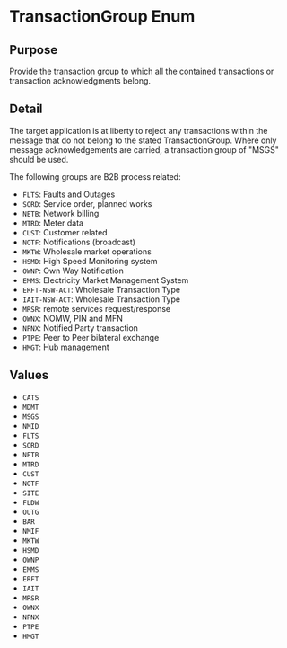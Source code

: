 # TransactionGroup Enum

## Purpose

Provide the transaction group to which all the contained transactions or transaction acknowledgments belong.

## Detail

The target application is at liberty to reject any transactions within the message that do not belong to the stated TransactionGroup. Where only message acknowledgements are carried, a transaction group of "MSGS" should be used.

The following groups are B2B process related:

- `FLTS`: Faults and Outages
- `SORD`: Service order, planned works
- `NETB`: Network billing
- `MTRD`: Meter data
- `CUST`: Customer related
- `NOTF`: Notifications (broadcast)
- `MKTW`: Wholesale market operations
- `HSMD`: High Speed Monitoring system
- `OWNP`: Own Way Notification
- `EMMS`: Electricity Market Management System
- `ERFT-NSW-ACT`: Wholesale Transaction Type
- `IAIT-NSW-ACT`: Wholesale Transaction Type
- `MRSR`: remote services request/response
- `OWNX`: NOMW, PIN and MFN
- `NPNX`: Notified Party transaction
- `PTPE`: Peer to Peer bilateral exchange
- `HMGT`: Hub management

## Values

- `CATS`
- `MDMT`
- `MSGS`
- `NMID`
- `FLTS`
- `SORD`
- `NETB`
- `MTRD`
- `CUST`
- `NOTF`
- `SITE`
- `FLDW`
- `OUTG`
- `BAR`
- `NMIF`
- `MKTW`
- `HSMD`
- `OWNP`
- `EMMS`
- `ERFT`
- `IAIT`
- `MRSR`
- `OWNX`
- `NPNX`
- `PTPE`
- `HMGT`